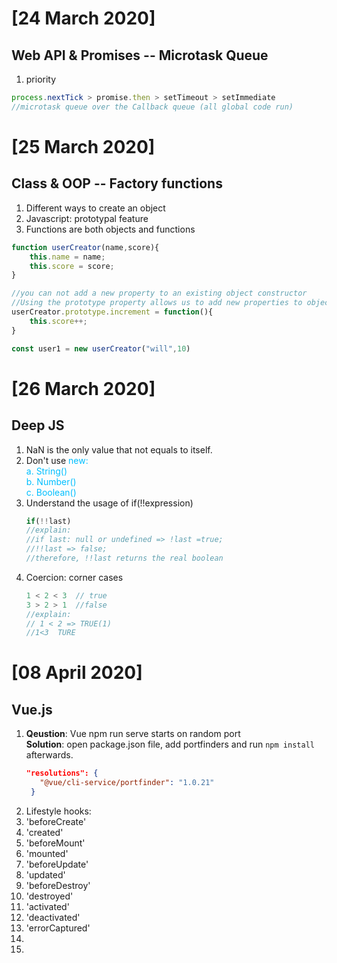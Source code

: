 # [24 March 2020]

## Web API & Promises -- Microtask Queue

1. priority</br>

```javascript
process.nextTick > promise.then > setTimeout > setImmediate
//microtask queue over the Callback queue (all global code run)
```

# [25 March 2020]

## Class & OOP -- Factory functions
1. Different ways to create an object
2. Javascript: prototypal feature
3. Functions are both objects and functions

```javascript
function userCreator(name,score){
    this.name = name;
    this.score = score;
}

//you can not add a new property to an existing object constructor
//Using the prototype property allows us to add new properties to object constructors
userCreator.prototype.increment = function(){
    this.score++;
}

const user1 = new userCreator("will",10)

```

# [26 March 2020]
## Deep JS
1. NaN is the only value that not equals to itself.
2. Don't use <span style = "color: #00BFFF">new<span>:<br>
   a. String()<br>
   b. Number()<br>
   c. Boolean()
3. Understand the usage of if(!!expression)
   ```javascript
   if(!!last)
   //explain: 
   //if last: null or undefined => !last =true;
   //!!last => false;
   //therefore, !!last returns the real boolean
   ```
4. Coercion: corner cases
   ```javascript
   1 < 2 < 3  // true
   3 > 2 > 1  //false
   //explain:
   // 1 < 2 => TRUE(1)
   //1<3  TURE 
   ```

# [08 April 2020]

## Vue.js

1. **Qeustion**: Vue npm run serve starts on random port <br>
   **Solution**: open package.json file, add portfinders and run `npm install` afterwards.
   ```json
   "resolutions": {
      "@vue/cli-service/portfinder": "1.0.21"
    }
    ```
2. Lifestyle hooks:
   <li>  'beforeCreate'</li>
   <li>'created'</li>
   <li>'beforeMount'</li>
   <li>'mounted'</li>
   <li>'beforeUpdate'</li>
   <li>'updated'</li>
   <li>'beforeDestroy'</li>
   <li>'destroyed'</li>
   <li>'activated'</li>
   <li>'deactivated'</li>
   <li>'errorCaptured'<li>
3. 